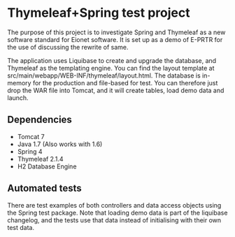 Thymeleaf+Spring test project
=============================

The purpose of this project is to investigate Spring and Thymeleaf as a new software standard for Eionet software.
It is set up as a demo of E-PRTR for the use of discussing the rewrite of same.

The application uses Liquibase to create and upgrade the database, and Thymeleaf as the templating engine.
You can find the layout template at src/main/webapp/WEB-INF/thymeleaf/layout.html. The database is in-memory
for the production and file-based for test. You can therefore just drop the WAR file into Tomcat, and it will
create tables, load demo data and launch.

Dependencies
------------
* Tomcat 7
* Java 1.7 (Also works with 1.6)
* Spring 4
* Thymeleaf 2.1.4
* H2 Database Engine

Automated tests
---------------
There are test examples of both controllers and data access objects using the Spring test package.
Note that loading demo data is part of the liquibase changelog, and the tests use that data instead
of initialising with their own test data.

